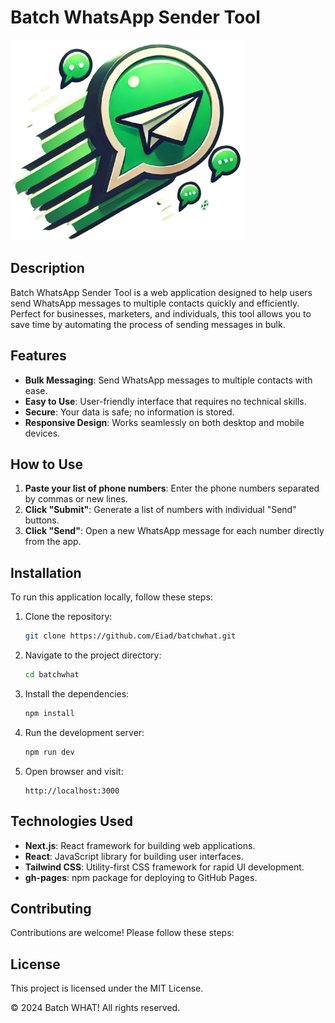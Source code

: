 # Batch WhatsApp Sender Tool

![Logo](public/assets/batchwhat-logo-nobg-sm.png)

## Description

Batch WhatsApp Sender Tool is a web application designed to help users send WhatsApp messages to multiple contacts quickly and efficiently. Perfect for businesses, marketers, and individuals, this tool allows you to save time by automating the process of sending messages in bulk.

## Features

- **Bulk Messaging**: Send WhatsApp messages to multiple contacts with ease.
- **Easy to Use**: User-friendly interface that requires no technical skills.
- **Secure**: Your data is safe; no information is stored.
- **Responsive Design**: Works seamlessly on both desktop and mobile devices.

## How to Use

1. **Paste your list of phone numbers**: Enter the phone numbers separated by commas or new lines.
2. **Click "Submit"**: Generate a list of numbers with individual "Send" buttons.
3. **Click "Send"**: Open a new WhatsApp message for each number directly from the app.

## Installation

To run this application locally, follow these steps:

1. Clone the repository:

    ```bash
    git clone https://github.com/Eiad/batchwhat.git
    ```

2. Navigate to the project directory:

    ```bash
    cd batchwhat
    ```

3. Install the dependencies:

    ```bash
    npm install
    ```

4. Run the development server:

    ```bash
    npm run dev
    ```

5. Open browser and visit:

    ```
    http://localhost:3000
    ```

## Technologies Used

- **Next.js**: React framework for building web applications.
- **React**: JavaScript library for building user interfaces.
- **Tailwind CSS**: Utility-first CSS framework for rapid UI development.
- **gh-pages**: npm package for deploying to GitHub Pages.

## Contributing

Contributions are welcome! Please follow these steps:

## License

This project is licensed under the MIT License.

© 2024 Batch WHAT! All rights reserved.